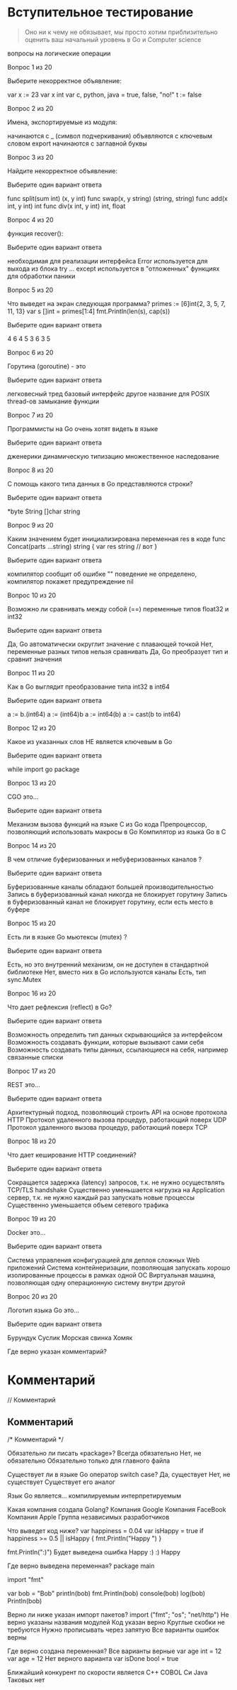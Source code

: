# Вступительное тестирование

> Оно ни к чему не обязывает, мы просто хотим приблизительно оценить ваш начальный уровень в Go и Computer science

вопросы на логические операции


Вопрос 1 из 20

Выберите некорректное объявление:

var x := 23
var x int
var c, python, java = true, false, "no!"
t := false


Вопрос 2 из 20

Имена, экспортируемые из модуля:

начинаются с _ (символ подчеркивания)
объявляются с ключевым словом export
начинаются с заглавной буквы

Вопрос 3 из 20

Найдите некорректное объявление:

Выберите один вариант ответа

func split(sum int) (x, y int)
func swap(x, y string) (string, string)
func add(x int, y int) int
func div(x int, y int) int, float

Вопрос 4 из 20

функция recover():

Выберите один вариант ответа

необходимая для реализации интерфейса Error
используется для выхода из блока try ... except
используется в "отложенных" функциях для обработки паники

Вопрос 5 из 20

Что выведет на экран следующая программа?
primes := [6]int{2, 3, 5, 7, 11, 13}
var s []int = primes[1:4]
fmt.Println(len(s), cap(s))

Выберите один вариант ответа

4 6
4 5
3 6
3 5

Вопрос 6 из 20

Горутина (goroutine) - это

Выберите один вариант ответа

легковесный тред
базовый интерфейс
другое название для POSIX thread-ов
замыкание функции

Вопрос 7 из 20

Программисты на Go очень хотят видеть в языке

Выберите один вариант ответа

дженерики
динамическую типизацию
множественное наследование

Вопрос 8 из 20

С помощь какого типа данных в Go представляются строки?

Выберите один вариант ответа

*byte
String
[]char
string

Вопрос 9 из 20

Каким значением будет инициализирована переменная res в коде
func Concat(parts ...string) string {
    var res string  // вот 
}

Выберите один вариант ответа

компилятор сообщит об ошибке
""
поведение не определено, компилятор покажет предупреждение
nil

Вопрос 10 из 20

Возможно ли сравнивать между собой (==) переменные типов float32 и int32

Выберите один вариант ответа

Да, Go автоматически округлит значение с плавающей точкой
Нет, переменные разных типов нельзя сравнивать
Да, Go преобразует тип и сравнит значения

Вопрос 11 из 20

Как в Go выглядит преобразование типа int32 в int64

Выберите один вариант ответа

a := b.(int64)
a := (int64)b
a := int64(b)
a := cast(b to int64)

Вопрос 12 из 20

Какое из указанных слов НЕ является ключевым в Go

Выберите один вариант ответа

while
import
go
package


Вопрос 13 из 20

CGO это...

Выберите один вариант ответа

Механизм вызова функций на языке C из Go кода
Препроцессор, позволяющий использовать макросы в Go
Компилятор из языка Go в С

Вопрос 14 из 20

В чем отличие буферизованных и небуферизованных каналов ?

Выберите один вариант ответа

Буферизованные каналы обладают большей производительностью
Запись в буферизованный канал никогда не блокирует горутину
Запись в буферизованный канал не блокирует горутину, если есть место в буфере

Вопрос 15 из 20

Есть ли в языке Go мьютексы (mutex) ?

Выберите один вариант ответа

Есть, но это внутренний механизм, он не доступен в стандартной библиотеке
Нет, вместо них в Go используются каналы
Есть, тип sync.Mutex

Вопрос 16 из 20

Что дает рефлексия (reflect) в Go?

Выберите один вариант ответа

Возможность определить тип данных скрывающийся за интерфейсом
Возможность создавать функции, которые вызывают сами себя
Возможность создавать типы данных, ссылающиеся на себя, например связанные списки

Вопрос 17 из 20

REST это...

Выберите один вариант ответа

Архитектурный подход, позволяющий строить API на основе протокола HTTP
Протокол удаленного вызова процедур, работающий поверх UDP
Протокол удаленного вызова процедур, работающий поверх TCP

Вопрос 18 из 20

Что дает кеширование HTTP соединений?

Выберите один вариант ответа

Сокращается задержка (latency) запросов, т.к. не нужно осуществлять TCP/TLS handshake
Существенно уменьшается нагрузка на Application сервер, т.к. не нужно каждый раз запускать новые процессы
Существенно уменьшается объем сетевого трафика


Вопрос 19 из 20

Docker это...

Выберите один вариант ответа

Система управления конфигурацией для деплоя сложных Web приложений
Сиcтема контейнеризации, позволяющая запускать хорошо изолированные процессы в рамках одной ОС
Виртуальная машина, позволяющая одну операционную систему внутри другой

Вопрос 20 из 20

Логотип языка Go это...

Выберите один вариант ответа

Бурундук
Суслик
Морская свинка
Хомяк


Где верно указан комментарий?
# Комментарий
// Комментарий
## Комментарий
/* Комментарий */


Обязательно ли писать «package»?
Всегда обязательно
Нет, не обязательно
Обязательно только для главного файла

Существует ли в языке Go оператор switch case?
Да, существует
Нет, не существует
Существует его аналог

Язык Go является...
компилируемым
интерпретируемым

Какая компания создала Golang?
Компания Google
Компания FaceBook
Компания Apple
Группа независимых разработчиков


Что выведет код ниже?
var happiness = 0.04
var isHappy = true
if happiness >= 0.5 || isHappy {
  fmt.Println("Happy ")
}

fmt.Println(":)")
Будет выведена ошибка
Happy :)
:)
Happy


Где верно выведена переменная?
package main

import "fmt"

var bob = "Bob"
println(bob)
fmt.Println(bob)
console(bob)
log(bob)
Println(bob)

Верно ли ниже указан импорт пакетов?
import ("fmt"; "os"; "net/http")
Не верно указаны названия модулей
Код указан верно
Круглые скобки не требуются
Нужно прописывать через запятую
Все варианты ошибок верны

Где верно создана переменная?
Все варианты верные
var age int = 12
var age = 12
Нет верного варианта
var isDone bool = true

Ближайший конкурент по скорости является
С++
COBOL
Си
Java
Таковых нет
